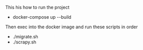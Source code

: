
This his how to run the project

* docker-compose up --build

Then exec into the docker image and run these scripts in order

* ./migrate.sh
* ./scrapy.sh
